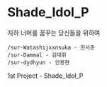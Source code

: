 # Shade_Idol_P

지하 너머를 꿈꾸는 당신들을 위하여


```
/sur-Watashijxxnsuka - 한서준
/sur-Dammal - 김대휘
/sur-dydhyun - 안용현
```

1st Project - Shade_Idol_P

